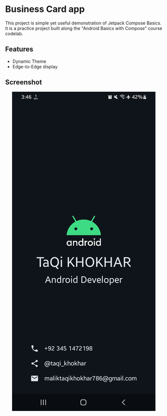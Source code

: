 
# Business Card app

This project is simple yet useful demonstration of Jetpack Compose Basics. It is a practice project built along the "Android Basics with Compose" course codelab.


## Features

- Dynamic Theme
- Edge-to-Edge display


## Screenshot
<p align="center">
  <img src="https://github.com/taqi-m/bussiness-card-app/blob/master/images/Screenshot_20240725_154628_Business%20Card%20app.jpg?raw=true" alt="App Screenshot"/>
</p>
